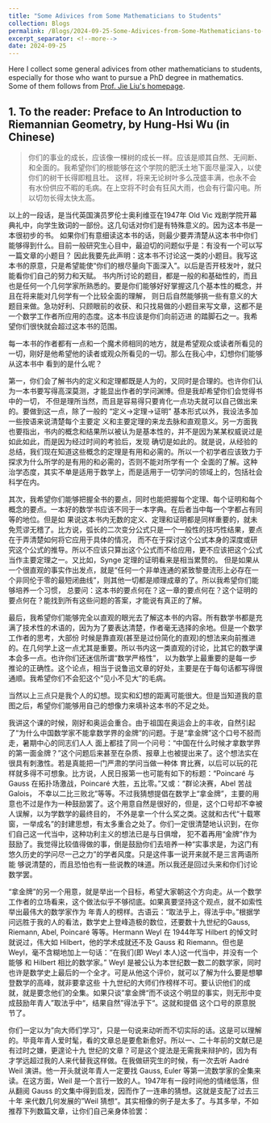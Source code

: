 ```yaml
---
title: "Some Adivices from Some Mathematicians to Students"
collection: Blogs
permalink: /Blogs/2024-09-25-Some-Adivices-from-Some-Mathematicians-to-Students
excerpt_separator: <!--more-->
date: 2024-09-25
---
```

Here I collect some general adivices from other mathematicians to students, especially for those who want to pursue a PhD degree in mathematics.
Some of them follows from [Prof. Jie Liu's homepage](http://www.jliumath.com/miscellaneou_en.html).
<!--more-->

## 1. To the reader: Preface to An Introduction to Riemannian Geometry, by Hung-Hsi Wu (in Chinese)

> 你们的事业的成长，应该像一棵树的成长一样。应该是顺其自然、无间断、和全面的。我希望你们的根能够在这个学院的肥沃土地下面尽量深入，以使你们的树干长得即粗且壮。 这样，将来无论树叶多么茂盛丰满，也永不会有水份供应不暇的毛病。在上空将不时会有狂风大雨，也会有行雷闪电。所以切勿长得太快太高。

以上的一段话，是当代英国演员罗伦士奥利维亚在1947年 Old Vic 戏剧学院开幕典礼中，向学生致词的一部份。这几句话对你们是有特殊意义的。因为这本书是一本很初步的书。 如果你们有意细读这本书的话，则最少要弄清楚从这本书中你们能够得到什么。目前一般研究生心目中，最迫切的问题似乎是：有没有一个可以写一篇文章的小题目？ 因此我要先此声明：这本书不讨论这一类的小题目。我写这本书的原意，只是希望能使“你们的根尽量向下面深入”。以后是否开枝发叶，就只能看你们自己的努力和天赋。 书内所讨论的题目，都是一般的和基础性的，而且也是任何一个几何学家所熟悉的。要是你们能够好好掌握这几个基本性的概念，并且在将来能对几何学有一个比较全面的理解， 则日后自然能够挑一些有意义的大题目来做。急功好利、只顾眼前的收获、和只找易做的小题目来写文章，这都不是一个数学工作者所应用的态度。这本书应该是你们向前迈进 的踏脚石之一。我希望你们很快就会超过这本书的范围。

每一本书的作者都有一点和一个魔术师相同的地方，就是希望观众或读者所看见的一切，刚好是他希望他的读者或观众所看见的一切。那么在我心中，幻想你们能够从这本书中 看到的是什么呢？

第一，你们会了解书内的定义和定理都既是人为的，又同时是合理的。也许你们认为一本书要写得高深莫测，才能显出作者的学问渊博。但是我却希望你们会觉得书中的一切， 不但是理所当然，而且是容易得只要肯化一点功夫就可以自己做出来的。要做到这一点，除了一般的 “定义→定理→证明” 基本形式以外，我设法多加一些按语来说清楚每个主要定 义和主要定理的来龙去脉和直观意义。另一方面我也要指出，书内的概念和结果所以被认为是基本性的，并不是因为某某权威说过是如此如此，而是因为经过时间的考验后，发现 确切是如此的。就是说，从经验的总结，我们现在知道这些概念的定理是有用和必需的。所以一个初学者应该致力于探求为什么所学的是有用的和必需的，否则不能对所学有一个 全面的了解。这种治学态度，其实不单是适用于数学上，而是适用于一切学问的领域上的，包括社会科学在内。

其次，我希望你们能够把握全书的要点，同时也能把握每个定理、每个证明和每个概念的要点。一本好的数学书应该不同于一本字典。在后者当中每一个字都占有同等的地位。但是如 果说这本书内无数的定义、定理和证明都是同样重要的，就未免荒谬无稽了。比方说，弧长的二次变分公式只是一个一般性的技巧性结果，要点在于弄清楚如何将它应用于具体的情况， 而不在于探讨这个公式本身的深度或研究这个公式的推导。所以不应该只算出这个公式而不给应用，更不应该把这个公式当作主要定理之一。又比如，Synge 定理的证明看来是相当累赘的。 但是如果从一个很直观的事实作出发点，就是“任何一个非单连通的紧致黎曼流形上必存在一个非同伦于零的最短闭曲线”，则其他一切都是顺理成章的了。所以我希望你们能够培养一个习惯， 总要问：这本书的要点何在？这一章的要点何在？这个证明的要点何在？能找到所有这些问题的答案，才能说有真正的了解。

最后，我希望你们能够完全以直观的眼光去了解这本书的内容。所有数学书都是充满了技术性的术语的，因为为了要表达清楚，作者毫无选择的余地。但是一个数学工作者的思考，大部份 时候是靠直观(甚至是过份简化的直观)的想法来向前推进的。在几何学上这一点尤其是重要。所以书内这一类直观的讨论，比其它的数学课本会多一点。也许你们还迷信所谓“数学严格性”， 以为数学上最重要的是每一步推论的正确性。这个论点，相当于说鲁迅文章的好处，主要是在于每句话都写得很通顺。我希望你们不会犯这个“见小不见大”的毛病。

当然以上三点只是我个人的幻想。现实和幻想的距离可能很大。但是当知道我的意图之后，希望你们能够用自己的想像力来填补这本书的不足之处。

我讲这个课的时候，刚好和奥运会重合。由于祖国在奥运会上的丰收，自然引起了“为什么中国数学家不能拿数学界的金牌”的问题。于是“拿金牌”这个口号不胫而走，暑期中心的同志们人人 面上都挂了同一个问号：“中国在什么时候才拿数学界的第一面金牌？”这个问题后来甚至在杂质、报章上也被提出来了。这个想法实在很具有刺激性。若是真能把一门严肃的学问当做一种体 育比赛，以后可以玩的花样就多得不可想象。比方说，人民日报第一也可能有如下的标题：“Poincaré 与 Gauss 在拓扑场激战，Poincaré 大胜，五比零。”又或：“群论决赛，Abel 苦战 Galois， 不幸以二比三败北”等等。不过我猜想提倡在数学上“拿金牌”，主要的用意也不过是作为一种鼓励罢了。这个用意自然是很好的，但是，这个口号却不幸被人误解，以为学数学的最终目的， 不外是拿一个什么奖之类。这就和古代“十载寒窗，一举成名”的封建思想，有太多重合之处了。你们一定很清楚地认识到，在你们自己这一代当中，这种功利主义的想法已是与日俱增， 犯不着再用“金牌”作为鼓励了。我觉得比较值得做的事，倒是鼓励你们去培养一种“实事求是，为这门有悠久历史的学问尽一己之力”的学者风度。只是这件事一说开来就不是三言两语所能 够说清楚的，而且恐怕也有一些说教的味道。所以我还是回过头来和你们讨论数学罢。

“拿金牌”的另一个用意，就是举出一个目标，希望大家朝这个方向走。从一个数学工作者的立场看来，这个做法似乎不够彻底。如果真要坚持这个观点，就不如索性举出最伟大的数学家作为 年青人的榜样。古语云：“取法乎上，得法乎中。”根据学问远胜于我的人的看法，数学史上登峰造极的数位，还要数十九世纪的Gauss, Riemann, Abel, Poincaré 等等。Hermann Weyl 在 1944年写 Hilbert 的悼文时就说过，伟大如 Hilbert，他的学术成就还不及 Gauss 和 Riemann。但也是 Weyl，毫不含糊地加上一句话：“在我们(即 Weyl 本人)这一代当中，并没有一个能够 和 Hilbert 相比的数学家。” Weyl 是被公认为本世纪数一数二的数学家，同时也许是数学史上最后的一个全才。可是从他这个评价，就可以了解为什么要是想攀登数学的高峰，就非要拿这些 十九世纪的大师们作榜样不可。要认识他们的成就，就是要念他们的全集。如果只谈”拿金牌“而不谈这个明显的事实，则无形中变成鼓励年青人”取法乎中“，结果自然”得法乎下“。这就和提倡 这个口号的原意脱节了。

你们一定以为”向大师们学习“，只是一句说来动听而不切实际的话。这是可以理解的。毕竟年青人爱时髦，看的文章总是要愈新愈好。所以一、二十年前的文献已是有过时之嫌，更遑论十九 世纪的文章？可是这个提法是无需我来辩护的，因为有才学远超过我的人来代替我这样做。在我做研究生的时候，有一次去听 Aadré Weil 演讲。他一开头就说年青人一定要找 Gauss, Euler 等第一流数学家的全集来读。在这方面，Weil 是一个言行一致的人。1947年有一段时间他的情绪低落，但从翻阅 Gauss 的文集中得到启发，因而作了一连串的猜想。这就是支配了过去三十年 来代数几何发展的”Weil 猜想“。其实相像的例子是太多了。与其多举，不如推荐下列数篇文章，让你们自己亲身体验罢：

